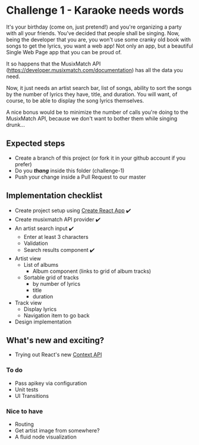 # Challenge 1 - Karaoke needs words
It's your birthday (come on, just pretend!) and you're organizing a party with all your friends. 
You've decided that people shall be singing. 
Now, being the developer that you are, you won't use some cranky old book with songs to get the lyrics, you want a web 
app! Not only an app, but a beautiful Single Web Page app that you can be proud of.

It so happens that the MusixMatch API (https://developer.musixmatch.com/documentation) has all the data you need.

Now, it just needs an artist search bar, list of songs, ability to sort the songs by the number of lyrics they have, 
title, and duration. You will want, of course, to be able to display the song lyrics themselves. 

A nice bonus would be to minimize the number of calls you're doing to the MusixMatch API, because we don't want to 
bother them while singing drunk...

## Expected steps
+ Create a branch of this project (or fork it in your github account if you prefer)
+ Do you **_thang_** inside this folder (challenge-1)
+ Push your change inside a Pull Request to our master

## Implementation checklist

*   Create project setup using [Create React App](https://github.com/facebook/create-react-app) :heavy_check_mark:
*   Create musixmatch API provider :heavy_check_mark:
*   An artist search input :heavy_check_mark:
    * Enter at least 3 characters
    * Validation
    * Search results component :heavy_check_mark:
*   Artist view
    * List of albums
        * Album component (links to grid of album tracks)
    * Sortable grid of tracks
        * by number of lyrics
        * title
        * duration
*   Track view
    * Display lyrics
    * Navigation item to go back
*   Design implementation

## What's new and exciting?

* Trying out React's new [Context API](https://reactjs.org/docs/context.html)

### To do
*   Pass apikey via configuration
*   Unit tests
*   UI Transitions

### Nice to have
*   Routing
*   Get artist image from somewhere?
*   A fluid node visualization